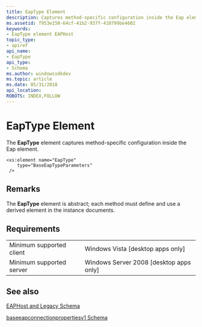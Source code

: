 ```yaml
---
title: EapType Element
description: Captures method-specific configuration inside the Eap element.
ms.assetid: f953e150-64cf-41b2-937f-410799be4602
keywords:
- EapType element EAPHost
topic_type:
- apiref
api_name:
- EapType
api_type:
- Schema
ms.author: windowssdkdev
ms.topic: article
ms.date: 05/31/2018
api_location: 
ROBOTS: INDEX,FOLLOW
---
```


# EapType Element

The **EapType** element captures method-specific configuration inside the Eap element.

``` syntax
<xs:element name="EapType"
    type="BaseEapTypeParameters"
 />
```

## Remarks

The **EapType** element is abstract; each method must define and use a derived element in the instance documents.

## Requirements



|                                     |                                                      |
|-------------------------------------|------------------------------------------------------|
| Minimum supported client<br/> | Windows Vista \[desktop apps only\]<br/>       |
| Minimum supported server<br/> | Windows Server 2008 \[desktop apps only\]<br/> |



## See also

<dl> <dt>

[EAPHost and Legacy Schema](eaphost-schemas.md)
</dt> <dt>

[baseeapconnectionpropertiesv1 Schema](baseeapconnectionpropertiesv1schema-schema.md)
</dt> </dl>

 

 





